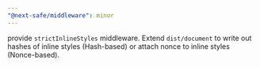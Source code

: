 ```yaml
---
"@next-safe/middleware": minor
---
```


provide `strictInlineStyles` middleware. Extend `dist/document` to write out hashes of inline styles (Hash-based) or attach nonce to inline styles (Nonce-based).
